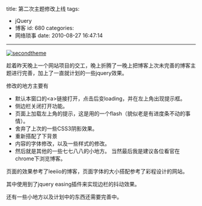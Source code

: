 title: 第二次主题修改上线
tags:
  - jQuery
  - 博客
id: 680
categories:
  - 网络琐事
date: 2010-08-27 16:47:14
---

[![](http://blog.liuyixi.com/wp-content/uploads/2010/08/secondtheme.png "secondtheme")](http://blog.liuyixi.com/wp-content/uploads/2010/08/secondtheme.png)

趁着昨天晚上一个网站项目的交工，晚上折腾了一晚上把博客上次未完善的博客主题进行完善，加上了一直就计划的一些jquery效果。

修改的地方主要有

*   默认本窗口的&lt;a&gt;链接打开，点击后变loading，并在左上角出现提示框。
*   侧边栏关闭打开功能。
*   页面上加载左上角的提示，这是用的一个flash（貌似老是有进度条不动的事情）。
*   舍弃了上次的一些CSS3阴影效果。
*   重新搭配了下背景
*   内容的字体修改，以及一些样式的修改。
*   然后就是其他的一些七七八八的小地方。
当然最后我是建议各位看官在chrome下浏览博客。

页面的效果参考了leeiio的博客，页面字体的大小搭配参考了彩程设计的网站。

其中使用到了jquery easing插件来实现边栏的抖动效果。

还有一些小地方以及计划中的东西还需要完善中。